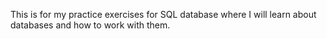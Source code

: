 This is for my practice exercises for SQL database where I will learn about databases and how to work with them.

